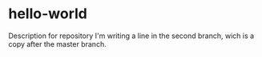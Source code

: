 # hello-world
Description for repository
I'm writing a line in the second branch, wich is a copy after the master branch.
